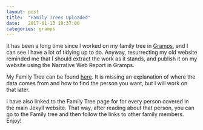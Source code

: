 ```yaml
---
layout: post
title:  "Family Trees Uploaded"
date:   2017-01-13 19:37:00
categories: gramps
---
```


It has been a long time since I worked on my family tree in [Gramps](https://gramps-project.org/), and I can see I have a lot of tidying up to do. Anyway, resurrecting my old website reminded me that I should extract the work as it stands, and publish it on my website using the Narrative Web Report in Gramps.

My Family Tree can be found [here](http://the-gammons.net/RossFamilyTree/). It is missing an explanation of where the data comes from and how to find the person you want, but I will work on that later.

I have also linked to the Family Tree page for for every person covered in the main Jekyll website. That way, after reading about that person, you can go to the Family tree and then follow the links to other family members. Enjoy!
